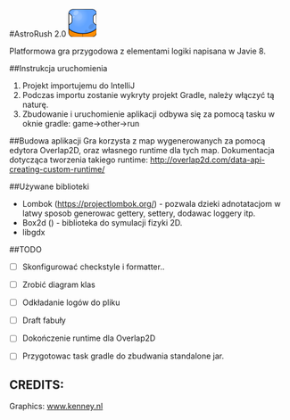 #AstroRush 2.0
![ikona](https://github.com/klolo/AstroRush/blob/master/game%2Fsrc%2Fmain%2Fresources%2Fassets%2Fico.png "")

Platformowa gra przygodowa z elementami logiki napisana w Javie 8.

##Instrukcja uruchomienia
1. Projekt importujemu do IntelliJ
2. Podczas importu zostanie wykryty projekt Gradle, należy włączyć tą naturę.
3. Zbudowanie i uruchomienie aplikacji odbywa się za pomocą tasku w oknie gradle: game->other->run


##Budowa aplikacji
Gra korzysta z map wygenerowanych za pomocą edytora Overlap2D,
oraz własnego runtime dla tych map. Dokumentacja dotycząca tworzenia takiego
runtime: http://overlap2d.com/data-api-creating-custom-runtime/


##Używane biblioteki
- Lombok (https://projectlombok.org/) - pozwala dzieki adnotatacjom w latwy sposob generowac gettery, settery, dodawac loggery itp.
- Box2d () - biblioteka do symulacji fizyki 2D.
- libgdx


##TODO
- [ ] Skonfigurować checkstyle i formatter..
- [ ] Zrobić diagram klas
- [ ] Odkładanie logów do pliku
- [ ] Draft fabuły
- [ ] Dokończenie runtime dla Overlap2D
- [ ] Przygotowac task gradle do zbudwania standalone jar.


## CREDITS:
Graphics: www.kenney.nl